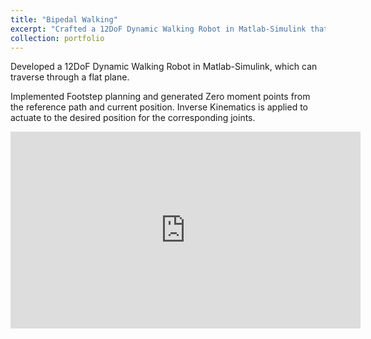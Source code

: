 ```yaml
---
title: "Bipedal Walking"
excerpt: "Crafted a 12DoF Dynamic Walking Robot in Matlab-Simulink that overcomes the challenges of traversing on flat terrain by generating precise footstep planning, zero moment points, and applying inverse kinematics for seamless movement. <br/><br/><img src='/images/Biped.PNG'>"
collection: portfolio
---
```


Developed a 12DoF Dynamic Walking Robot in Matlab-Simulink, which can traverse through a flat plane.

Implemented Footstep planning and generated Zero moment points from the reference path and current
position. Inverse Kinematics is applied to actuate to the desired position for the corresponding joints.

<iframe width="560" height="315" src="https://www.youtube.com/embed/7syMuikB8ZA" title="YouTube video player" frameborder="0" allow="accelerometer; autoplay; clipboard-write; encrypted-media; gyroscope; picture-in-picture; web-share" allowfullscreen></iframe>